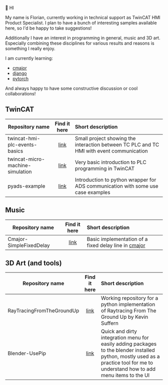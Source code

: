 <!--
**Florian-Heringa/Florian-Heringa** is a ✨ _special_ ✨ repository because its `README.md` (this file) appears on your GitHub profile.

Here are some ideas to get you started:

- 🔭 I’m currently working on ...
- 🌱 I’m currently learning ...
- 👯 I’m looking to collaborate on ...
- 🤔 I’m looking for help with ...
- 💬 Ask me about ...
- 📫 How to reach me: ...
- 😄 Pronouns: ...
- ⚡ Fun fact: ...
-->

👋 HI

My name is Florian, currently working in technical support as TwinCAT HMI Product Specialist. I plan to have a bunch of interesting samples available here, so I'd be happy to take suggestions!

Additionally I have an interest in programming in general, music and 3D art. Especially combining these disciplines for various results and reasons is something I really enjoy.

I am currently learning:
- [cmajor](https://github.com/SoundStacks/cmajor)
- [django](https://github.com/django/django)
- [pytorch](https://github.com/pytorch/pytorch)

And always happy to have some constructive discussion or cool collaborations!

## TwinCAT

| Repository name        | Find it here           | Short description  |
| ------------- |:-------------:|:-----|
| twincat-hmi-plc-events-basics      | [link](https://github.com/Florian-Heringa/twincat-hmi-plc-events-basics) | Small project showing the interaction between TC PLC and TC HMI with event communication |
| twincat-micro-machine-simulation      | [link](https://github.com/Florian-Heringa/twincat-micro-machine-simulation)      |   Very basic introduction to PLC programming in TwinCAT |
| pyads-example | [link](https://github.com/Florian-Heringa/pyads-example)      |  Introduction to python wrapper for ADS communication with some use case examples |

## Music

| Repository name        | Find it here           | Short description  |
| ------------- |:-------------:| :----------------------------|
| Cmajor-SimpleFixedDelay| [link](https://github.com/Florian-Heringa/Cmajor-SimpleFixedDelay) | Basic implementation of a fixed delay line in [cmajor](https://github.com/SoundStacks/cmajor) |

## 3D Art (and tools)

| Repository name        | Find it here           | Short description  |
| ------------- |:-------------:| :----------------------------|
| RayTracingFromTheGroundUp | [link](https://github.com/Florian-Heringa/RayTracingFromTheGroundUp) | Working repository for a python implementation of Raytracing From The Ground Up by Kevin Suffern |
| Blender-UsePip | [link](https://github.com/Florian-Heringa/Blender-UsePip) | Quick and dirty integration menu for easily adding packages to the blender installed python, mostly used as a practice tool for me to understand how to add menu items to the UI |
